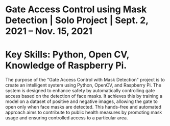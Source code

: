 # Gate Access Control using Mask Detection | Solo Project | Sept. 2, 2021 – Nov. 15, 2021 

# Key Skills: Python, Open CV, Knowledge of Raspberry Pi.

The purpose of the "Gate Access Control with Mask Detection" project is to create an intelligent system using Python, OpenCV, and Raspberry Pi.
The system is designed to enhance safety by automatically controlling gate access based on the detection of face masks.
It achieves this by training a model on a dataset of positive and negative images, allowing the gate to open only when face masks are detected. 
This hands-free and automated approach aims to contribute to public health measures by promoting mask usage and ensuring controlled access to a particular area.
